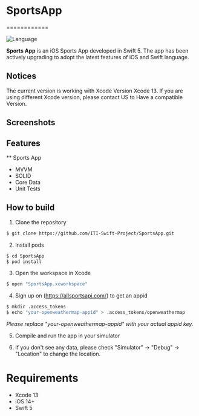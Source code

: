 # SportsApp

============

![Language](https://img.shields.io/badge/language-Swift%205-orange.svg)

**Sports App** is an iOS Sports App  developed in Swift 5. The app has been actively upgrading to adopt the latest features of iOS and Swift language.

## Notices
The current version is working with Xcode Version Xcode 13. If you are using different Xcode version, please contact US to Have a compatible Version. 

## Screenshots


## Features
** Sports App

* MVVM 
* SOLID
* Core Data
* Unit Tests


## How to build

1) Clone the repository

```bash
$ git clone https://github.com/ITI-Swift-Project/SportsApp.git
```

2) Install pods

```bash
$ cd SportsApp
$ pod install
```

3) Open the workspace in Xcode

```bash
$ open "SportsApp.xcworkspace"
```

4) Sign up on (https://allsportsapi.com/) to get an appid

```bash
$ mkdir .access_tokens
$ echo "your-openweathermap-appid" > .access_tokens/openweathermap
```
*Please replace "your-openweathermap-appid" with your actual appid key.*
 
5) Compile and run the app in your simulator

6) If you don't see any data, please check "Simulator" -> "Debug" -> "Location" to change the location.

# Requirements

* Xcode 13
* iOS 14+
* Swift 5

